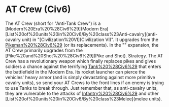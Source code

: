 # AT Crew (Civ6)

The AT Crew (short for "Anti-Tank Crew") is a [Modern%20Era%20%28Civ6%29](Modern Era) [List%20of%20units%20in%20Civ6/By%20class%23Anti-cavalry](anti-cavalry unit) in "[Civilization%20VI](Civilization VI)". It upgrades from the [Pikeman%20%28Civ6%29](Pikeman) (or its replacements).
In the "" expansion, the AT Crew primarily upgrades from the [Pike%20and%20Shot%20%28Civ6%29](Pike and Shot).
Strategy.
The AT Crew has a revolutionary weapon which finally replaces pikes and gives soldiers a chance against the terrifying [Tank%20%28Civ6%29](Tank) that enters the battlefield in the Modern Era. Its rocket launcher can pierce the vehicles' heavy armor (and is simply devastating against more primitive cavalry units), so send your AT Crews to the front lines if an enemy is trying to use Tanks to break through. Just remember that, as anti-cavalry units, they are vulnerable to the attacks of [Infantry%20%28Civ6%29](Infantry) and other [List%20of%20units%20in%20Civ6/By%20class%23Melee](melee units).